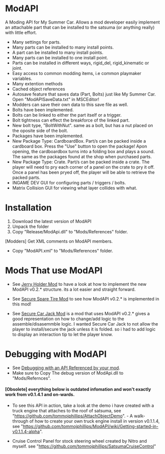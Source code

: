# ModAPI
 A Moding API for My Summer Car. Allows a mod developer easily implement an attachable part that can be installed to the satsuma (or anything really) with little effort. 
 - Many settings for parts.
 - Many parts can be installed to many install points.
 - A part can be installed to many install points.
 - Many parts can be installed to one install point.
 - Parts can be installed in different ways, rigid_del, rigid_kinematic or joint.
 - Easy access to common modding items, i.e common playmaker variables.
 - Many extention methods
 - Cached object references
 - Autosave feature that saves data (Part, Bolts) just like My Summer Car. Open "ModAPISaveData.txt" in MSCEditor!
 - Modders can save their own data to this save file as well.
 - Bolts have been implemented.
 - Bolts can be linked to either the part itself or a trigger.
 - Bolt tightness can effect the breakforce of the linked part.
 - New bolt type, "BoltWithNut". same as a bolt, but has a nut placed on the oposite side of the bolt.
 - Packages have been implemented.
 - New Package Type: CardboardBox. Part/s can be packed inside a cardboard box. Press the "Use" button to open the package! Apon opening, the cardboardbox turns into a folding box and plays a sound. The same as the packages found at the shop when purchased parts.
 - New Package Type: Crate. Part/s can be packed inside a crate. The player will need to pry each corner of a panel on the crate to pry it off. Once a panel has been pryed off, the player will be able to retrieve the packed parts.
 - INGAME DEV GUI for configuring parts / triggers / bolts.
 - Matrix Collision GUI for viewing what layer collides with what. 
 
 # Installation
 1. Download the latest version of ModAPI
 2. Unpack the folder
 3. Copy "Release/ModApi.dll" to "Mods/References" folder.

 [Modders] 
 Get XML comments on ModAPI members.
 - Copy "ModAPI.xml" to "Mods/References" folder.
 
 # Mods That use ModAPI

- See [Jerry Holder Mod](https://github.com/tommojphillips/JerryCanHolderMod) to have a look at how to implement the new ModAPI v0.2.* structure. its a lot easier and straight forward.

- See [Secure Spare Tire Mod](https://github.com/tommojphillips/SecureSpareTire) to see how ModAPI v0.2.* is implemented in this mod!

- See [Secure Car Jack Mod](https://github.com/tommojphillips/SecureCarJack) is a mod that uses ModAPI v0.2.* gives a good representation on how to change/add logic to the assemble/disasemmble logic. I wanted Secure Car Jack to not allow the player to install/secure the jack unless it is folded. so i had to add logic to display an interaction tip to let the player know.  

# Debugging with ModAPI

- See [Debugging with an API Referenced by your mod](https://github.com/piotrulos/MSCModLoader/wiki/Debugging-with-an-API-referenced-by-your-mod).
- Make sure to Copy The debug version of ModApi.dll to "Mods/Refernces".


#### [Obsolete] everything below is outdated infomation and won't exactly work from v0.1.4.1 and on-wards.

- To see this API in action, take a look at the demo i have created with a truck engine that attaches to the roof of satsuma, see "<https://github.com/tommojphillips/AttachObjectDemo>". - A walk-through of how to create your own truck engine install in version v0.1.1.4, see "<https://github.com/tommojphillips/ModAPI/wiki/Getting-started-in-v0.1.1.4-alpha>".  

- Cruise Control Panel for stock steering wheel created by Nitro and myself. see "https://github.com/tommojphillips/SatsumaCruiseControl"
